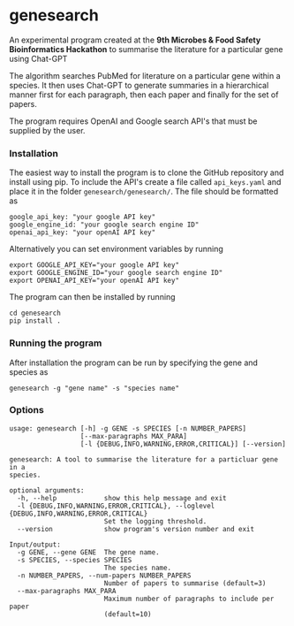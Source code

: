 # genesearch


An experimental program created at the **9th Microbes & Food Safety Bioinformatics Hackathon** to summarise the literature for a particular gene using Chat-GPT


The algorithm searches PubMed for literature on a particular gene within a species. It then uses Chat-GPT to generate summaries in a hierarchical manner first for each paragraph, then each paper and finally for the set of papers.


The program requires OpenAI and Google search API's that must be supplied by the user.




### Installation


The easiest way to install the program is to clone the GitHub repository and install using pip. To include the API's create a file called `api_keys.yaml` and place it in the folder `genesearch/genesearch/`. The file should be formatted as 


```
google_api_key: "your google API key"
google_engine_id: "your google search engine ID"
openai_api_key: "your openAI API key"
```

Alternatively you can set environment variables by running

```
export GOOGLE_API_KEY="your google API key"
export GOOGLE_ENGINE_ID="your google search engine ID"
export OPENAI_API_KEY="your openAI API key"
```

The program can then be installed by running

```
cd genesearch
pip install .
```


### Running the program


After installation the program can be run by specifying the gene and species as


```
genesearch -g "gene name" -s "species name"
```


### Options


```
usage: genesearch [-h] -g GENE -s SPECIES [-n NUMBER_PAPERS]
                  [--max-paragraphs MAX_PARA]
                  [-l {DEBUG,INFO,WARNING,ERROR,CRITICAL}] [--version]

genesearch: A tool to summarise the literature for a particluar gene in a
species.

optional arguments:
  -h, --help            show this help message and exit
  -l {DEBUG,INFO,WARNING,ERROR,CRITICAL}, --loglevel {DEBUG,INFO,WARNING,ERROR,CRITICAL}
                        Set the logging threshold.
  --version             show program's version number and exit

Input/output:
  -g GENE, --gene GENE  The gene name.
  -s SPECIES, --species SPECIES
                        The species name.
  -n NUMBER_PAPERS, --num-papers NUMBER_PAPERS
                        Number of papers to summarise (default=3)
  --max-paragraphs MAX_PARA
                        Maximum number of paragraphs to include per paper
                        (default=10)
```



